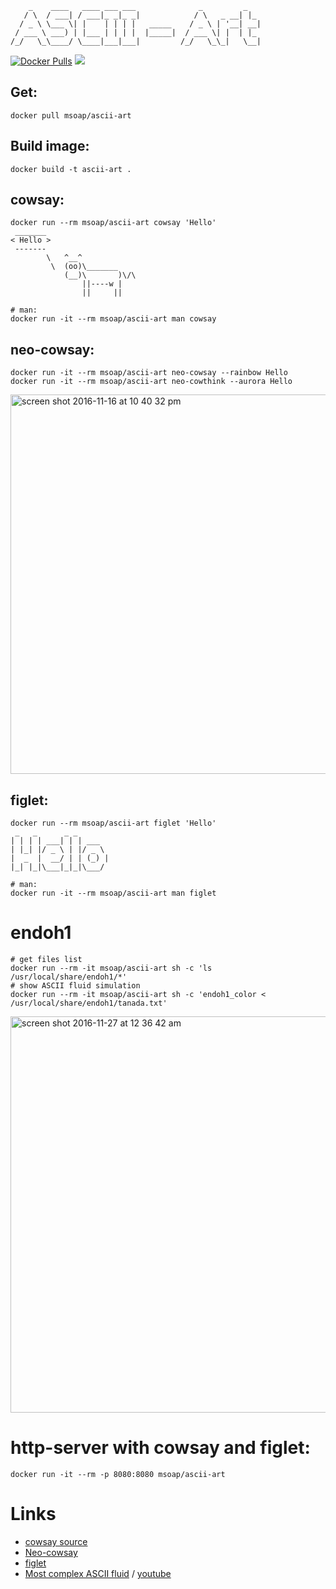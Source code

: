 ```
    _    ____   ____ ___ ___              _         _
   / \  / ___| / ___|_ _|_ _|            / \   _ __| |_
  / _ \ \___ \| |    | | | |   _____    / _ \ | '__| __|
 / ___ \ ___) | |___ | | | |  |_____|  / ___ \| |  | |_
/_/   \_\____/ \____|___|___|         /_/   \_\_|   \__|
```

[![Docker Pulls](https://img.shields.io/docker/pulls/msoap/ascii-art.svg?maxAge=3600)](https://hub.docker.com/r/msoap/ascii-art/)
[![](https://images.microbadger.com/badges/image/msoap/ascii-art.svg)](https://microbadger.com/images/msoap/ascii-art)

## Get:

    docker pull msoap/ascii-art

## Build image:

    docker build -t ascii-art .

## cowsay:

    docker run --rm msoap/ascii-art cowsay 'Hello'
     _______
    < Hello >
     -------
            \   ^__^
             \  (oo)\_______
                (__)\       )\/\
                    ||----w |
                    ||     ||
                    
    # man:
    docker run -it --rm msoap/ascii-art man cowsay

## neo-cowsay:

    docker run -it --rm msoap/ascii-art neo-cowsay --rainbow Hello
    docker run -it --rm msoap/ascii-art neo-cowthink --aurora Hello

<img width="607" alt="screen shot 2016-11-16 at 10 40 32 pm" src="https://cloud.githubusercontent.com/assets/844117/20362773/ce109964-ac4d-11e6-96b0-b93bf798f17a.png">

## figlet:

    docker run --rm msoap/ascii-art figlet 'Hello'
     _   _      _ _
    | | | | ___| | | ___
    | |_| |/ _ \ | |/ _ \
    |  _  |  __/ | | (_) |
    |_| |_|\___|_|_|\___/

    # man:
    docker run -it --rm msoap/ascii-art man figlet

# endoh1

    # get files list
    docker run --rm -it msoap/ascii-art sh -c 'ls /usr/local/share/endoh1/*'
    # show ASCII fluid simulation
    docker run --rm -it msoap/ascii-art sh -c 'endoh1_color < /usr/local/share/endoh1/tanada.txt'

<img width="634" alt="screen shot 2016-11-27 at 12 36 42 am" src="https://cloud.githubusercontent.com/assets/844117/20644069/1e444536-b43a-11e6-8dc0-aa9f53cea03a.png">

# http-server with cowsay and figlet:

    docker run -it --rm -p 8080:8080 msoap/ascii-art

# Links

  * [cowsay source](https://web.archive.org/web/20111224053105/http://www.nog.net/~tony/warez/cowsay.shtml)
  * [Neo-cowsay](https://github.com/Code-Hex/Neo-cowsay)
  * [figlet](http://www.figlet.org)
  * [Most complex ASCII fluid](http://www.ioccc.org/2012/endoh1/hint.html) / [youtube](https://www.youtube.com/watch?v=QMYfkOtYYlg)
